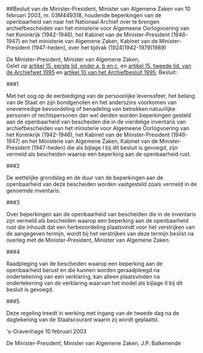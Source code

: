 <meta http-equiv='Content-Type' content='text/html; charset=utf-8' />

##Besluit van de Minister-President, Minister van Algemene Zaken van 10 februari 2003, nr. 03M449318, houdende beperkingen van de openbaarheid van naar het Nationaal Archief over te brengen archiefbescheiden van het ministerie voor Algemeene Oorlogvoering van het Koninkrijk (1942-1946), het Kabinet van de Minister-President (1946-1947) en het ministerie van Algemene Zaken, Kabinet van de Minister-President (1947-heden), over het tijdvak (1924)1942-1979(1989)

De Minister-President, Minister van Algemene Zaken,  
Gelet op [artikel 15, eerste lid, onder a, b en c](../../../../../../../../../../wet/archiefwet/1995/BWBR0007376/README.md), en [artikel 15, tweede lid, van de Archiefwet 1995](../../../../../../../../../../wet/archiefwet/1995/BWBR0007376/README.md) en [artikel 10 van het Archiefbesluit 1995](../../../../../../../../../../AMvB/archiefbesluit/1995/BWBR0007748/README.md);
Besluit:    

###1 

Met het oog op de eerbiediging van de persoonlijke levenssfeer, het belang van de Staat en zijn bondgenoten en het anderszins voorkomen van onevenredige bevoordeling of benadeling van betrokken natuurlijke personen of rechtspersonen dan wel derden worden beperkingen gesteld aan de openbaarheid van bescheiden die in de vierdelige inventaris van archiefbescheiden van het ministerie voor Algemeene Oorlogvoering van het Koninkrijk (1942-1946), het Kabinet van de Minister-President (1946-1947) en het Ministerie van Algemene Zaken, Kabinet van de Minister-President (1947-heden) die als bijlage I bij dit besluit is gevoegd, zijn vermeld als bescheiden waarop een beperking aan de openbaarheid rust.

###2 

De wettelijke grondslag en de duur van de beperkingen aan de openbaarheid van deze bescheiden worden vastgesteld zoals vermeld in de genoemde inventaris.

###3 

Over beperkingen aan de openbaarheid van bescheiden die in de inventaris zijn vermeld als bescheiden waarop een beperking aan de openbaarheid rust die inhoudt dat een herbeoordeling plaatsvindt voor het verstrijken van de aangegeven termijn, wordt bij het verstrijken van deze termijn beslist na overleg met de Minister-President, Minister van Algemene Zaken.

###4 

Raadpleging van de bescheiden waarop een beperking aan de openbaarheid berust en die kunnen worden geraadpleegd na ondertekening van een verklaring, kan alleen plaatsvinden na ondertekening van de verklaring waarvan het model als bijlage II bij dit besluit is gevoegd.

###5 

Deze regeling treedt in werking met ingang van de tweede dag na de dagtekening van de Staatscourant waarin zij wordt geplaatst.

's-Gravenhage 
10 februari 2003    

De 
Minister-President, 
Minister van Algemene Zaken, 
J.P. Balkenende      
